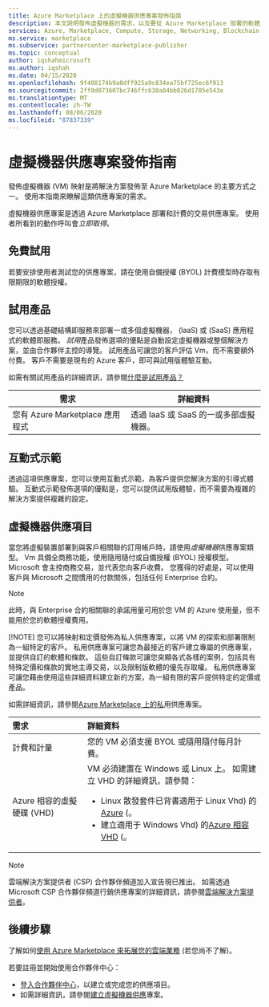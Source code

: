 ```yaml
---
title: Azure Marketplace 上的虛擬機器供應專案發佈指南
description: 本文說明發佈虛擬機器的需求，以及要從 Azure Marketplace 部署的軟體免費試用版。
services: Azure, Marketplace, Compute, Storage, Networking, Blockchain, Security
ms.service: marketplace
ms.subservice: partnercenter-marketplace-publisher
ms.topic: conceptual
author: iqshahmicrosoft
ms.author: iqshah
ms.date: 04/15/2020
ms.openlocfilehash: 9f408174b9a8dff925a9c834ea75bf725ec6f913
ms.sourcegitcommit: 2ff0d073607bc746ffc638a84bb026d1705e543e
ms.translationtype: MT
ms.contentlocale: zh-TW
ms.lasthandoff: 08/06/2020
ms.locfileid: "87837339"
---
```

# <a name="publishing-guide-for-virtual-machine-offers"></a>虛擬機器供應專案發佈指南

發佈虛擬機器 (VM) 映射是將解決方案發佈至 Azure Marketplace 的主要方式之一。 使用本指南來瞭解這類供應專案的需求。 

虛擬機器供應專案是透過 Azure Marketplace 部署和計費的交易供應專案。 使用者所看到的動作呼叫會*立即取得*。

## <a name="free-trial"></a>免費試用 

若要安排使用者測試您的供應專案，請在使用自備授權 (BYOL) 計費模型時存取有限期限的軟體授權。 

## <a name="test-drive"></a>試用產品

您可以透過基礎結構即服務來部署一或多個虛擬機器， (IaaS) 或 (SaaS) 應用程式的軟體即服務。 *試用*產品發佈選項的優點是自動設定虛擬機器或整個解決方案，並由合作夥伴主控的導覽。 試用產品可讓您的客戶評估 Vm，而不需要額外付費。 客戶不需要是現有的 Azure 客戶，即可與試用版體驗互動。 

如需有關試用產品的詳細資訊，請參閱[什麼是試用產品？](what-is-test-drive.md)

|需求  |詳細資料 |
|---------|---------|
| 您有 Azure Marketplace 應用程式   |  透過 IaaS 或 SaaS 的一或多部虛擬機器。      |

## <a name="interactive-demo"></a>互動式示範

透過這項供應專案，您可以使用互動式示範，為客戶提供您解決方案的引導式體驗。 互動式示範發佈選項的優點是，您可以提供試用版體驗，而不需要為複雜的解決方案提供複雜的設定。 

## <a name="virtual-machine-offer"></a>虛擬機器供應項目

當您將虛擬裝置部署到與客戶相關聯的訂用帳戶時，請使用*虛擬機器*供應專案類型。 Vm 具備全商務功能，使用隨用隨付或自備授權 (BYOL) 授權模型。 Microsoft 會主控商務交易，並代表您向客戶收費。 您獲得的好處是，可以使用客戶與 Microsoft 之間慣用的付款關係，包括任何 Enterprise 合約。

> [!NOTE]
> 此時，與 Enterprise 合約相關聯的承諾用量可用於您 VM 的 Azure 使用量，但不能用於您的軟體授權費用。  
> 
> [!NOTE]
> 您可以將映射和定價發佈為私人供應專案，以將 VM 的探索和部署限制為一組特定的客戶。 私用供應專案可讓您為最接近的客戶建立專屬的供應專案，並提供自訂的軟體和條款。 這些自訂條款可讓您突顯各式各樣的案例，包括具有特殊定價和條款的實地主導交易，以及限制版軟體的優先存取權。 私用供應專案可讓您藉由使用這些詳細資料建立新的方案，為一組有限的客戶提供特定的定價或產品。  
>
> 如需詳細資訊，請參閱[Azure Marketplace 上的私](https://azure.microsoft.com/blog/private-offers-on-azure-marketplace)用供應專案。  

| 需求 | 詳細資料 |  
|:--- |:--- | 
| 計費和計量 | 您的 VM 必須支援 BYOL 或隨用隨付每月計費。 |  
| Azure 相容的虛擬硬碟 (VHD) | VM 必須建置在 Windows 或 Linux 上。 如需建立 VHD 的詳細資訊，請參閱： <ul> <li>Linux 散發套件已背書適用于 Linux Vhd) 的[Azure](../virtual-machines/linux/endorsed-distros.md) (。</li> <li>建立適用于 Windows Vhd) 的[Azure 相容 VHD](./partner-center-portal/azure-vm-create-offer.md) (。</li> </ul> |  

>[!Note]
>雲端解決方案提供者 (CSP) 合作夥伴頻道加入宣告現已推出。 如需透過 Microsoft CSP 合作夥伴頻道行銷供應專案的詳細資訊，請參閱[雲端解決方案提供者](./cloud-solution-providers.md)。

## <a name="next-steps"></a>後續步驟

了解如何[使用 Azure Marketplace 來拓展您的雲端業務](https://azuremarketplace.microsoft.com/sell) (若您尚不了解)。

若要註冊並開始使用合作夥伴中心：

- [登入合作夥伴中心](https://partner.microsoft.com/dashboard/account/v3/enrollment/introduction/partnership)，以建立或完成您的供應項目。
- 如需詳細資訊，請參閱[建立虛擬機器供應](./partner-center-portal/azure-vm-create-offer.md)專案。
